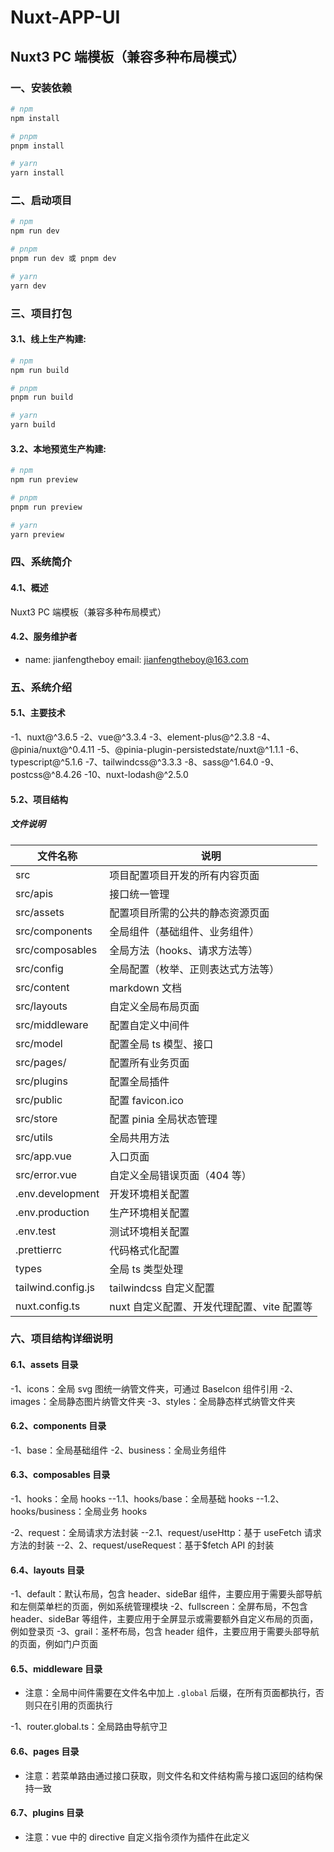 # Nuxt-APP-UI

## Nuxt3 PC 端模板（兼容多种布局模式）

### 一、安装依赖

```bash
# npm
npm install

# pnpm
pnpm install

# yarn
yarn install
```

### 二、启动项目

```bash
# npm
npm run dev

# pnpm
pnpm run dev 或 pnpm dev

# yarn
yarn dev
```

### 三、项目打包

#### 3.1、线上生产构建:

```bash
# npm
npm run build

# pnpm
pnpm run build

# yarn
yarn build
```

#### 3.2、本地预览生产构建:

```bash
# npm
npm run preview

# pnpm
pnpm run preview

# yarn
yarn preview
```

### 四、系统简介

#### 4.1、概述

Nuxt3 PC 端模板（兼容多种布局模式）

#### 4.2、服务维护者

- name: jianfengtheboy email: jianfengtheboy@163.com

### 五、系统介绍

#### 5.1、主要技术

-1、nuxt@^3.6.5
-2、vue@^3.3.4
-3、element-plus@^2.3.8
-4、@pinia/nuxt@^0.4.11
-5、@pinia-plugin-persistedstate/nuxt@^1.1.1
-6、typescript@^5.1.6
-7、tailwindcss@^3.3.3
-8、sass@^1.64.0
-9、postcss@^8.4.26
-10、nuxt-lodash@^2.5.0

#### 5.2、项目结构

##### 文件说明

| 文件名称           | 说明                                       |
| ------------------ | ------------------------------------------ |
| src                | 项目配置项目开发的所有内容页面             |
| src/apis           | 接口统一管理                               |
| src/assets         | 配置项目所需的公共的静态资源页面           |
| src/components     | 全局组件（基础组件、业务组件）             |
| src/composables    | 全局方法（hooks、请求方法等）              |
| src/config         | 全局配置（枚举、正则表达式方法等）         |
| src/content        | markdown 文档                              |
| src/layouts        | 自定义全局布局页面                         |
| src/middleware     | 配置自定义中间件                           |
| src/model          | 配置全局 ts 模型、接口                     |
| src/pages/         | 配置所有业务页面                           |
| src/plugins        | 配置全局插件                               |
| src/public         | 配置 favicon.ico                           |
| src/store          | 配置 pinia 全局状态管理                    |
| src/utils          | 全局共用方法                               |
| src/app.vue        | 入口页面                                   |
| src/error.vue      | 自定义全局错误页面（404 等）               |
| .env.development   | 开发环境相关配置                           |
| .env.production    | 生产环境相关配置                           |
| .env.test          | 测试环境相关配置                           |
| .prettierrc        | 代码格式化配置                             |
| types              | 全局 ts 类型处理                           |
| tailwind.config.js | tailwindcss 自定义配置                     |
| nuxt.config.ts     | nuxt 自定义配置、开发代理配置、vite 配置等 |

### 六、项目结构详细说明

#### 6.1、assets 目录

-1、icons：全局 svg 图统一纳管文件夹，可通过 BaseIcon 组件引用
-2、images：全局静态图片纳管文件夹
-3、styles：全局静态样式纳管文件夹

#### 6.2、components 目录

-1、base：全局基础组件
-2、business：全局业务组件

#### 6.3、composables 目录

-1、hooks：全局 hooks
--1.1、hooks/base：全局基础 hooks
--1.2、hooks/business：全局业务 hooks

-2、request：全局请求方法封装
--2.1、request/useHttp：基于 useFetch 请求方法的封装
--2、2、request/useRequest：基于$fetch API 的封装

#### 6.4、layouts 目录

-1、default：默认布局，包含 header、sideBar 组件，主要应用于需要头部导航和左侧菜单栏的页面，例如系统管理模块
-2、fullscreen：全屏布局，不包含 header、sideBar 等组件，主要应用于全屏显示或需要额外自定义布局的页面，例如登录页
-3、grail：圣杯布局，包含 header 组件，主要应用于需要头部导航的页面，例如门户页面

#### 6.5、middleware 目录

- 注意：全局中间件需要在文件名中加上 `.global` 后缀，在所有页面都执行，否则只在引用的页面执行

-1、router.global.ts：全局路由导航守卫

#### 6.6、pages 目录

- 注意：若菜单路由通过接口获取，则文件名和文件结构需与接口返回的结构保持一致

#### 6.7、plugins 目录

- 注意：vue 中的 directive 自定义指令须作为插件在此定义
